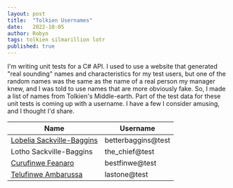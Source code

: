 ```yaml
---
layout: post
title:  "Tolkien Usernames"
date:   2022-10-05
author: Robyn
tags: tolkien silmarillion lotr
published: true
---
```

I'm writing unit tests for a C# API. I used to use a website that generated "real sounding" names and characteristics for my test users, but one of the random names was the same as the name of a real person my manager knew, and I was told to use names that are more obviously fake. So, I made a list of names from Tolkien's Middle-earth. Part of the test data for these unit tests is coming up with a username. I have a few I consider amusing, and I thought I'd share. 

| Name | Username |
| --- | --- |
| [Lobelia Sackville-Baggins](https://tolkiengateway.net/wiki/Lobelia_Sackville-Baggins) | betterbaggins@test |
| Lotho Sackville-Baggins | the_chief@test |
| [Curufinwe Feanaro](https://tolkiengateway.net/wiki/F%C3%ABanor) | bestfinwe@test |
| [Telufinwe Ambarussa](https://tolkiengateway.net/wiki/Amras) | lastone@test |
